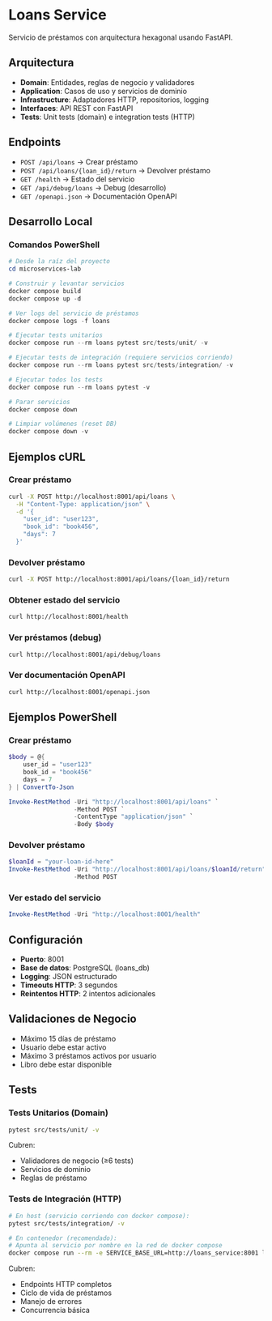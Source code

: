 # Loans Service

Servicio de préstamos con arquitectura hexagonal usando FastAPI.

## Arquitectura

- **Domain**: Entidades, reglas de negocio y validadores
- **Application**: Casos de uso y servicios de dominio
- **Infrastructure**: Adaptadores HTTP, repositorios, logging
- **Interfaces**: API REST con FastAPI
- **Tests**: Unit tests (domain) e integration tests (HTTP)

## Endpoints

- `POST /api/loans` → Crear préstamo
- `POST /api/loans/{loan_id}/return` → Devolver préstamo
- `GET /health` → Estado del servicio
- `GET /api/debug/loans` → Debug (desarrollo)
- `GET /openapi.json` → Documentación OpenAPI

## Desarrollo Local

### Comandos PowerShell

```powershell
# Desde la raíz del proyecto
cd microservices-lab

# Construir y levantar servicios
docker compose build
docker compose up -d

# Ver logs del servicio de préstamos
docker compose logs -f loans

# Ejecutar tests unitarios
docker compose run --rm loans pytest src/tests/unit/ -v

# Ejecutar tests de integración (requiere servicios corriendo)
docker compose run --rm loans pytest src/tests/integration/ -v

# Ejecutar todos los tests
docker compose run --rm loans pytest -v

# Parar servicios
docker compose down

# Limpiar volúmenes (reset DB)
docker compose down -v
```

## Ejemplos cURL

### Crear préstamo

```bash
curl -X POST http://localhost:8001/api/loans \
  -H "Content-Type: application/json" \
  -d '{
    "user_id": "user123",
    "book_id": "book456", 
    "days": 7
  }'
```

### Devolver préstamo

```bash
curl -X POST http://localhost:8001/api/loans/{loan_id}/return
```

### Obtener estado del servicio

```bash
curl http://localhost:8001/health
```

### Ver préstamos (debug)

```bash
curl http://localhost:8001/api/debug/loans
```

### Ver documentación OpenAPI

```bash
curl http://localhost:8001/openapi.json
```

## Ejemplos PowerShell

### Crear préstamo

```powershell
$body = @{
    user_id = "user123"
    book_id = "book456"
    days = 7
} | ConvertTo-Json

Invoke-RestMethod -Uri "http://localhost:8001/api/loans" `
                  -Method POST `
                  -ContentType "application/json" `
                  -Body $body
```

### Devolver préstamo

```powershell
$loanId = "your-loan-id-here"
Invoke-RestMethod -Uri "http://localhost:8001/api/loans/$loanId/return" `
                  -Method POST
```

### Ver estado del servicio

```powershell
Invoke-RestMethod -Uri "http://localhost:8001/health"
```

## Configuración

- **Puerto**: 8001
- **Base de datos**: PostgreSQL (loans_db)
- **Logging**: JSON estructurado
- **Timeouts HTTP**: 3 segundos
- **Reintentos HTTP**: 2 intentos adicionales

## Validaciones de Negocio

- Máximo 15 días de préstamo
- Usuario debe estar activo
- Máximo 3 préstamos activos por usuario
- Libro debe estar disponible

## Tests

### Tests Unitarios (Domain)
```bash
pytest src/tests/unit/ -v
```

Cubren:
- Validadores de negocio (≥6 tests)
- Servicios de dominio
- Reglas de préstamo

### Tests de Integración (HTTP)
```bash
# En host (servicio corriendo con docker compose):
pytest src/tests/integration/ -v

# En contenedor (recomendado):
# Apunta al servicio por nombre en la red de docker compose
docker compose run --rm -e SERVICE_BASE_URL=http://loans_service:8001 loans pytest src/tests/integration/ -v
```

Cubren:
- Endpoints HTTP completos
- Ciclo de vida de préstamos
- Manejo de errores
- Concurrencia básica